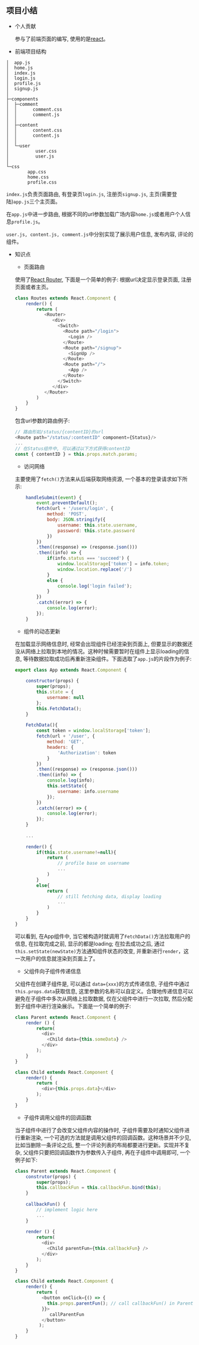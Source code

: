 ## 项目小结

* 个人贡献

  参与了前端页面的编写, 使用的是[react](https://reactjs.org/)。

*  前端项目结构

  ```shell
  │  app.js
  │  home.js
  │  index.js
  │  login.js
  │  profile.js
  │  signup.js
  │
  ├─components
  │  ├─comment
  │  │      comment.css
  │  │      comment.js
  │  │
  │  ├─content
  │  │      content.css
  │  │      content.js
  │  │
  │  └─user
  │          user.css
  │          user.js
  │
  └─css
          app.css
          home.css
          profile.css
  ```

  ```index.js```负责页面路由, 有登录页```login.js```, 注册页```signup.js```, 主页(需要登陆)```app.js```三个主页面。

  在```app.js```中进一步路由, 根据不同的url参数加载广场内容```home.js```或者用户个人信息```profile.js```。

  ```user.js, content.js, comment.js```中分别实现了展示用户信息, 发布内容, 评论的组件。

* 知识点

  *  页面路由

    使用了[React Router](https://reactrouter.com/web/guides/quick-start), 下面是一个简单的例子: 根据url决定显示登录页面, 注册页面或者主页。

    ```javascript
    class Routes extends React.Component {
        render() {
            return (
               <Router>
                  <div>
                    <Switch>
                      <Route path="/login">
                        <Login />
                      </Route>
                      <Route path="/signup">
                        <SignUp />
                      </Route>
                      <Route path="/">
                        <App />
                      </Route>
                    </Switch>
                  </div>
               </Router>
            )
        }
    }
    ```

    包含url参数的路由例子:

    ```javascript
    // 路由形如/status/{contentID}的url
    <Route path="/status/:contentID" component={Status}/>
    ...
    // 在Status组件中, 可以通过以下方式获得contentID
    const { contentID } = this.props.match.params;
    ```

  *  访问网络

    主要使用了```fetch()```方法来从后端获取网络资源, 一个基本的登录请求如下所示: 

    ```javascript
        handleSubmit(event) {
            event.preventDefault();
            fetch(url + '/users/login', {
                method: 'POST',
                body: JSON.stringify({
                    username: this.state.username,
                    password: this.state.password
                })
            })
            .then((response) => (response.json()))
            .then((info) => {
                if(info.status === 'succeed') {
                    window.localStorage['token'] = info.token;
                    window.location.replace('/')
                }
                else {
                    console.log('login failed');
                }
            })
            .catch((error) => {
                console.log(error);
            });
        }
    ```

  *  组件的动态更新

    在加载显示网络信息时, 经常会出现组件已经渲染到页面上, 但要显示的数据还没从网络上拉取到本地的情况。这种时候需要暂时在组件上显示loading的信息, 等待数据拉取成功后再重新渲染组件。下面选取了```app.js```的片段作为例子:

    ```javascript
    export class App extends React.Component {
        
        constructor(props) {
            super(props);
            this.state = {
                username: null
            };
            this.FetchData();
        }
        
        FetchData(){
            const token = window.localStorage['token'];
            fetch(url + '/user', {
                method: 'GET',
                headers: {
                    'Authorization': token
                }
            })
            .then((response) => (response.json()))
            .then((info) => {
                console.log(info);
                this.setState({
                    username: info.username
                });
            })
            .catch((error) => {
                console.log(error);
            });
        }
        
        ...
        
        render() {
            if(this.state.username!=null){
                return (
               		// profile base on username
                    ... 
                )
            }
            else{
                return (
                    // still fetching data, display loading
                    ... 
                )
            }
        }
    }
    
    ```

    可以看到, 在App组件中, 当它被构造时就调用了```FetchData()```方法拉取用户的信息, 在拉取完成之前, 显示的都是loading; 在拉去成功之后, 通过```this.setState(newState)```方法通知组件状态的改变, 并重新进行```render```，这一次用户的信息就渲染到页面上了。

  *  父组件向子组件传递信息

    父组件在创建子组件是, 可以通过 ```data={xxx}```的方式传递信息, 子组件中通过```this.props.data```获取信息, 这里参数的名称可以自定义。合理地传递信息可以避免在子组件中多次从网络上拉取数据, 仅在父组件中进行一次拉取, 然后分配到子组件中进行渲染展示。下面是一个简单的例子:

    ```javascript
    class Parent extends React.Component {
    	render () {
           	return(
              <div>
                <Child data={this.someData} />
              </div>
            );
        }
    }
    
    class Child extends React.Component {
        render() {
            return (
              <div>{this.props.data}</div>
            );
        }
    }
    ```

  *  子组件调用父组件的回调函数

    当子组件中进行了会改变父组件内容的操作时, 子组件需要及时通知父组件进行重新渲染, 一个可选的方法就是调用父组件的回调函数。这种场景并不少见, 比如当删除一条评论之后, 整一个评论列表的布局都要进行更新。实现并不复杂, 父组件只要把回调函数作为参数传入子组件, 再在子组件中调用即可, 一个例子如下:

    ```javascript
    class Parent extends React.Component {
        construtor(props) {
            super(props);
            this.callbackFun = this.callbackFun.bind(this);
        }
        
        callbackFun() {
            // implement logic here
            ...
        }
        
    	render () {
           	return(
              <div>
                <Child parentFun={this.callbackFun} />
              </div>
            );
        }
    }
    
    class Child extends React.Component {
        render() {
            return (
              <button onClick={() => {
                this.props.parentFun(); // call callbackFun() in Parent
              }}>
                 callParentFun
    		  </button>   
    		 );
        }
    }
    
    ```

    
